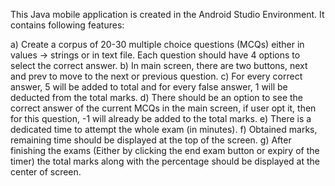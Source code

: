 This Java mobile application is created in the Android Studio Environment. It contains following features: 

a) Create a corpus of 20-30 multiple choice questions (MCQs) either in values -> strings or in text file. Each question should have 4 options to select the correct answer. 
b) In main screen, there are two buttons, next and prev to move to the next or previous question.
c) For every correct answer, 5 will be added to total and for every false answer, 1 will be deducted from the total marks. 
d)  There should be an option to see the correct answer of the current MCQs in the main screen, if user opt it, then for this question, -1 will already be added to the total marks. 
e) There is a dedicated time to attempt the whole exam (in minutes). 
f) Obtained marks, remaining time should be displayed at the top of the screen. 
g) After finishing the exams (Either by clicking the end exam button or expiry of the timer) the total marks along with the percentage should be displayed at the center of screen.
